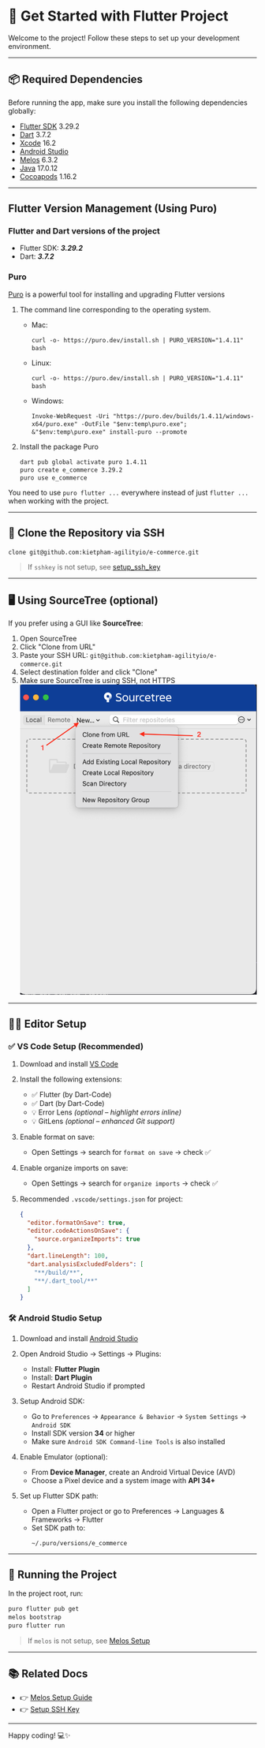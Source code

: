 # 🚀 Get Started with Flutter Project

Welcome to the project! Follow these steps to set up your development environment.

---

## 📦 Required Dependencies

Before running the app, make sure you install the following dependencies globally:

- [Flutter SDK](https://docs.flutter.dev/) 3.29.2
- [Dart](https://docs.flutter.dev/) 3.7.2
- [Xcode](https://developer.apple.com/documentation/xcode-release-notes/xcode-16_2-release-notes) 16.2
- [Android Studio](https://androidstudio.googleblog.com/2025/03/android-studio-meerkat-202431-patch-1.html) 
- [Melos](https://melos.invertase.dev/) 6.3.2
- [Java](https://www.oracle.com/java/technologies/javase/jdk17-archive-downloads.html) 17.0.12
- [Cocoapods](https://formulae.brew.sh/formula/cocoapods) 1.16.2

---


## Flutter Version Management (Using Puro)

### Flutter and Dart versions of the project

- Flutter SDK: **_3.29.2_**
- Dart: **_3.7.2_**

### Puro

[Puro](https://puro.dev/) is a powerful tool for installing and upgrading Flutter versions

1. The command line corresponding to the operating system.

   - Mac:
     ```
     curl -o- https://puro.dev/install.sh | PURO_VERSION="1.4.11" bash
     ```
   - Linux:
     ```
     curl -o- https://puro.dev/install.sh | PURO_VERSION="1.4.11" bash
     ```
   - Windows:
     ```
     Invoke-WebRequest -Uri "https://puro.dev/builds/1.4.11/windows-x64/puro.exe" -OutFile "$env:temp\puro.exe"; &"$env:temp\puro.exe" install-puro --promote
     ```

2. Install the package Puro
   ```
   dart pub global activate puro 1.4.11
   puro create e_commerce 3.29.2
   puro use e_commerce
   ```

You need to use `puro flutter ...` everywhere instead of just `flutter ...` when working with the project.

---


## 🔑 Clone the Repository via SSH

```bash
clone git@github.com:kietpham-agilityio/e-commerce.git
```

> If `sshkey` is not setup, see [setup_ssh_key](setup_ssh_key.md)

---

## 🖥️ Using SourceTree (optional)

If you prefer using a GUI like **SourceTree**:

1. Open SourceTree
2. Click "Clone from URL"
3. Paste your SSH URL: `git@github.com:kietpham-agilityio/e-commerce.git`
4. Select destination folder and click "Clone"
5. Make sure SourceTree is using SSH, not HTTPS
![Sourcetree](../assets/clone_project_by_sourcetree.png)

---

## 🧑‍💻 Editor Setup

### ✅ VS Code Setup (Recommended)

1. Download and install [VS Code](https://code.visualstudio.com/)

2. Install the following extensions:
   - ✅ Flutter (by Dart-Code)
   - ✅ Dart (by Dart-Code)
   - 💡 Error Lens *(optional – highlight errors inline)*
   - 💡 GitLens *(optional – enhanced Git support)*

3. Enable format on save:
   - Open Settings → search for `format on save` → check ✅

4. Enable organize imports on save:
   - Open Settings → search for `organize imports` → check ✅

5. Recommended `.vscode/settings.json` for project:
   ```json
   {
     "editor.formatOnSave": true,
     "editor.codeActionsOnSave": {
       "source.organizeImports": true
     },
     "dart.lineLength": 100,
     "dart.analysisExcludedFolders": [
       "**/build/**",
       "**/.dart_tool/**"
     ]
   }
   ```

### 🛠 Android Studio Setup

1. Download and install [Android Studio](https://developer.android.com/studio)

2. Open Android Studio → Settings → Plugins:
   - Install: **Flutter Plugin**
   - Install: **Dart Plugin**
   - Restart Android Studio if prompted

3. Setup Android SDK:
   - Go to `Preferences` → `Appearance & Behavior` → `System Settings` → `Android SDK`
   - Install SDK version **34** or higher
   - Make sure `Android SDK Command-line Tools` is also installed

4. Enable Emulator (optional):
   - From **Device Manager**, create an Android Virtual Device (AVD)
   - Choose a Pixel device and a system image with **API 34+**

5. Set up Flutter SDK path:
   - Open a Flutter project or go to Preferences → Languages & Frameworks → Flutter
   - Set SDK path to:
     ```
     ~/.puro/versions/e_commerce
     ```

---

## 🧪 Running the Project

In the project root, run:

```bash
puro flutter pub get
melos bootstrap
puro flutter run
```

> If `melos` is not setup, see [Melos Setup](melos_guide.md)

---

## 📚 Related Docs

- 👉 [Melos Setup Guide](melos_guide.md)
- 👉 [Setup SSH Key](setup_ssh_key.md)

---

Happy coding! 💻✨